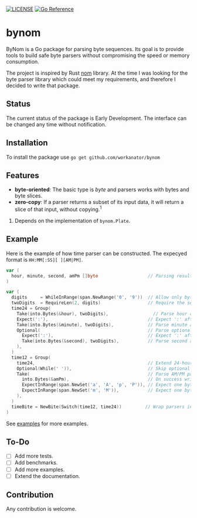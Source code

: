 [![LICENSE](https://img.shields.io/badge/license-MIT-blue.svg)](LICENSE)
[![Go Reference](https://pkg.go.dev/badge/github.com/workanator/bynom.svg)](https://pkg.go.dev/github.com/workanator/bynom)

# bynom

ByNom is a Go package for parsing byte sequences.
Its goal is to provide tools to build safe byte parsers without compromising the speed or memory consumption.

The project is inspired by Rust [nom](https://github.com/Geal/nom) library. At the time I was looking
for the byte parser library which could meet my requirements, and therefore I decided to write that package.

## Status

The current status of the package is Early Development. The interface can be changed any time without notification.

## Installation

To install the package use `go get github.com/workanator/bynom`

## Features

* **byte-oriented**: The basic type is _byte_ and parsers works with bytes and byte slices.
* **zero-copy**: If a parser returns a subset of its input data, it will return a slice of that input, without copying.<sup>1</sup>

1. Depends on the implementation of `bynom.Plate`.

## Example

Here is the example of how time parser can be constructed. The expecyed format is `HH:MM[:SS][ ][AM|PM]`.

```go
var (
  hour, minute, second, amPm []byte                   // Parsing result will be here
)

var (
  digits     = WhileInRange(span.NewRange('0', '9'))  // Allow only bytes in the range '0'..'9'
  twoDigits  = RequireLen(2, digits)                  // Require the sequence to be 2 bytes in length
  time24 = Group(
    Take(into.Bytes(&hour), twoDigits),                 // Parse hour and write the result in `hour`
    Expect(':'),                                      // Expect ':' after the hour
    Take(into.Bytes(&minute), twoDigits),             // Parse minute and write the result in `minute`
    Optional(                                         // Parse optional second
      Expect(':'),                                    // Expect ':' after the the minute
      Take(into.Bytes(&second), twoDigits),           // Parse second and write the result in `second`
    ),
  )
  time12 = Group(
    time24,                                           // Extend 24-hour time parser
    Optional(While(' ')),                             // Skip optional whitespace
    Take(                                             // Parse AM/PM part
      into.Bytes(&amPm),                              // On success write the result in `amPm`
      ExpectInRange(span.NewSet('a', 'A', 'p', 'P')), // Expect one byte from the set aApP
      ExpectInRange(span.NewSet('m', 'M')),           // Expect one byte from the set mM
    ),
  )
  timeBite = NewBite(Switch(time12, time24))         // Wrap parsers into the bynom.Eater.
)
```

See [examples](examples) for more examples.

## To-Do

* [ ] Add more tests.
* [ ] Add benchmarks.
* [ ] Add more examples.
* [ ] Extend the documentation.

## Contribution

Any contribution is welcome.
